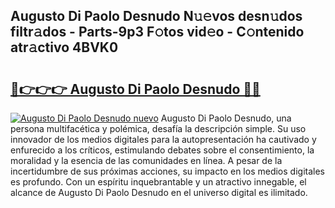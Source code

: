 ## Augusto Di Paolo Desnudo N𝚞𝚎vos desn𝚞dos filtr𝚊dos - Parts-9p3 F𝚘tos vid𝚎o - C𝚘ntenido atr𝚊ctivo 4BVK0

# <h2><a href="http://mb6rey.tromn.icu/?c=Augusto+Di+Paolo+Desnudo">🔗👉👉👉 Augusto Di Paolo Desnudo 🔗🔗</a></h2>

[![Augusto Di Paolo Desnudo nuevo](https://i.imgur.com/pEAQMta.gif)](http://mb6rey.tromn.icu/?c=Augusto+Di+Paolo+Desnudo)
Augusto Di Paolo Desnudo, una persona multifacética y polémica, desafía la descripción simple. Su uso innovador de los medios digitales para la autopresentación ha cautivado y enfurecido a los críticos, estimulando debates sobre el consentimiento, la moralidad y la esencia de las comunidades en línea. A pesar de la incertidumbre de sus próximas acciones, su impacto en los medios digitales es profundo. Con un espíritu inquebrantable y un atractivo innegable, el alcance de Augusto Di Paolo Desnudo en el universo digital es ilimitado.
